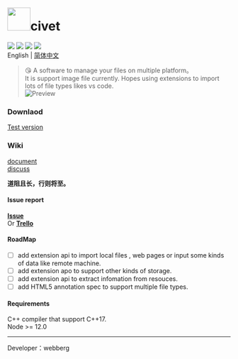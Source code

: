 # <img src="https://raw.fastgit.org/webbery/civet/master/src/main/asset/icon/icon.png" width="52"/>civet


![](https://github.com/webbery/civet/workflows/win-build/badge.svg)
![](https://github.com/webbery/civet/workflows/mac-build/badge.svg)
![](https://github.com/webbery/civet/workflows/linux-build/badge.svg)
![](https://img.shields.io/cocoapods/l/Alamofire.svg?style=flat)  
English | [简体中文](./README.md)  
> :kissing_heart: A software to manage your files on multiple platform。  
It is support image file currently. Hopes using extensions to import lots of file types likes vs code.  
![Preview](https://raw.githubusercontent.com/webbery/civet/master/show.JPG)

### Downlaod

[Test version](https://github.com/webbery/civet/releases)  

### Wiki

[document](https://webbery.gitbook.io/civet/)  
[discuss](https://www.yuque.com/g/webberg/dacstu/docs)  

**道阻且长，行则将至。**

#### Issue report

[**Issue**](https://github.com/webbery/civet/issues)  
Or [**Trello**](https://trello.com/b/M4hmAF2h/civet)


#### RoadMap
+ [ ] add extension api to import local files , web pages or input some kinds of data like remote machine.
+ [ ] add extension apo to support other kinds of storage.
+ [ ] add extension api to extract infomation from resouces.
+ [ ] add HTML5 annotation spec to support multiple file types.

#### Requirements
C++ compiler that support C++17.  
Node >= 12.0  
  

---

Developer：webberg

